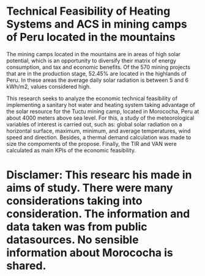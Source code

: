 # Technical Feasibility of Heating Systems and ACS in mining camps of Peru located in the mountains


The mining camps located in the mountains are in areas of high solar potential, which is an opportunity to diversify their matrix of energy consumption, and tax and economic benefits. Of the 570 mining projects that are in the production stage, 52.45% are located in the highlands of Peru. In these areas the average daily solar radiation is between 5 and 6 kWh/m2, values considered high.

This research seeks to analyze the economic technical feasibility of implementing a sanitary hot water and heating system taking advantage of the solar resource for the Tuctu mining camp, located in Morococha, Peru at about 4000 meters above sea level. For this, a study of the meteorological variables of interest is carried out, such as: global solar radiation on a horizontal surface, maximum, minimum, and average temperatures, wind speed and direction. Besides, a thermal demand calculation was made to size the compoments of the propose. Finally, the TIR and VAN were calculated as main KPIs of the economic feasibility. 

# Disclamer: This researc his made in aims of study. There were many considerations taking into consideration. The information and data taken was from public datasources. No sensible information about Morococha is shared.

